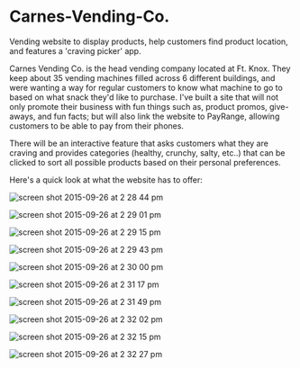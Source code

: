 # Carnes-Vending-Co.
Vending website to display products, help customers find product location, and features a 'craving picker' app.

Carnes Vending Co. is the head vending company located at Ft. Knox. They keep about 35 vending machines filled across 6 different buildings, and were wanting a way for regular customers to know what machine to go to based on what snack they'd like to purchase.  I've built a site that will not only promote their business with fun things such as, product promos, give-aways, and fun facts; but will also link the website to PayRange, allowing  customers to be able to pay from their phones. 

There will be an interactive feature that asks customers what they are craving and provides categories (healthy, crunchy, salty, etc..) that can be clicked to sort all possible products based on their personal preferences. 

Here's a quick look at what the website has to offer: 

![screen shot 2015-09-26 at 2 28 44 pm](https://cloud.githubusercontent.com/assets/1750325/10119167/6c96402e-645c-11e5-88ef-cdad8dbf2277.png)

![screen shot 2015-09-26 at 2 29 01 pm](https://cloud.githubusercontent.com/assets/1750325/10119163/6c92c7aa-645c-11e5-8c85-8921bc390c9f.png)

![screen shot 2015-09-26 at 2 29 15 pm](https://cloud.githubusercontent.com/assets/1750325/10119166/6c95db5c-645c-11e5-9bde-3d4bdff14570.png)

![screen shot 2015-09-26 at 2 29 43 pm](https://cloud.githubusercontent.com/assets/1750325/10119165/6c93fca6-645c-11e5-8fb2-b0af125ff9ce.png)

![screen shot 2015-09-26 at 2 30 00 pm](https://cloud.githubusercontent.com/assets/1750325/10119164/6c93c07e-645c-11e5-8085-913cd2cad296.png)

![screen shot 2015-09-26 at 2 31 17 pm](https://cloud.githubusercontent.com/assets/1750325/10119168/6c987826-645c-11e5-8e5d-49b9eda294ad.png)

![screen shot 2015-09-26 at 2 31 49 pm](https://cloud.githubusercontent.com/assets/1750325/10119170/6ca2722c-645c-11e5-9dcf-00d809f353da.png)

![screen shot 2015-09-26 at 2 32 02 pm](https://cloud.githubusercontent.com/assets/1750325/10119169/6ca14c30-645c-11e5-99f2-d4cae2686a0b.png)

![screen shot 2015-09-26 at 2 32 15 pm](https://cloud.githubusercontent.com/assets/1750325/10119171/6ca451b4-645c-11e5-9903-e36163354e41.png)

![screen shot 2015-09-26 at 2 32 27 pm](https://cloud.githubusercontent.com/assets/1750325/10119172/6ca6cb7e-645c-11e5-832c-b55ff970aeb3.png)
